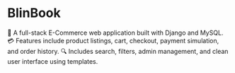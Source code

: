 # BlinBook
🛒 A full-stack E-Commerce web application built with Django and MySQL. 💳 Features include product listings, cart, checkout, payment simulation, and order history. 🔍 Includes search, filters, admin management, and clean user interface using templates.
